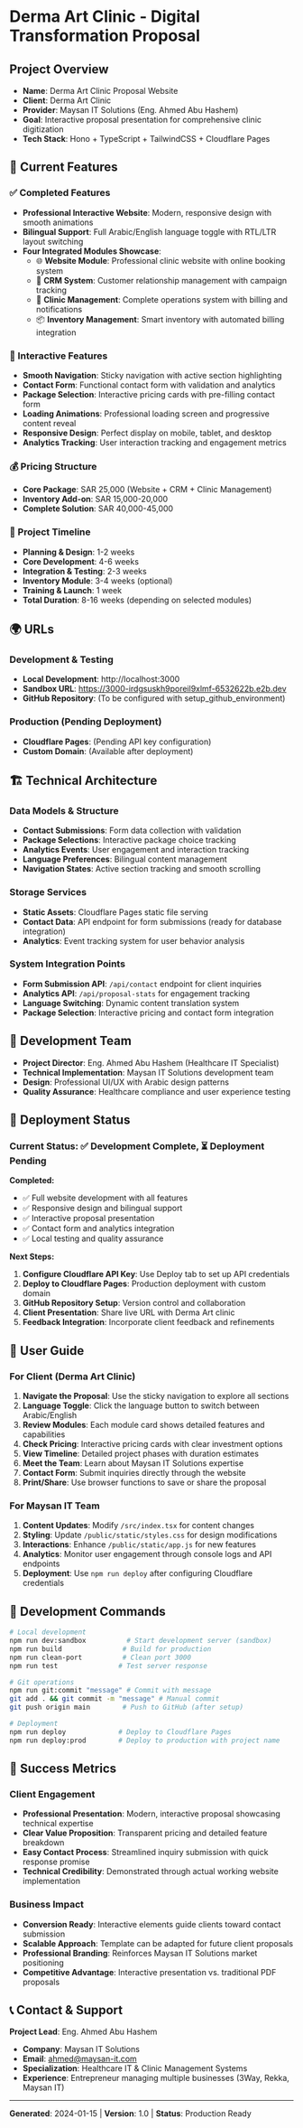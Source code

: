 # Derma Art Clinic - Digital Transformation Proposal

## Project Overview
- **Name**: Derma Art Clinic Proposal Website
- **Client**: Derma Art Clinic
- **Provider**: Maysan IT Solutions (Eng. Ahmed Abu Hashem)
- **Goal**: Interactive proposal presentation for comprehensive clinic digitization
- **Tech Stack**: Hono + TypeScript + TailwindCSS + Cloudflare Pages

## 🌟 Current Features

### ✅ Completed Features
- **Professional Interactive Website**: Modern, responsive design with smooth animations
- **Bilingual Support**: Full Arabic/English language toggle with RTL/LTR layout switching
- **Four Integrated Modules Showcase**:
  - 🌐 **Website Module**: Professional clinic website with online booking system
  - 👥 **CRM System**: Customer relationship management with campaign tracking
  - 🏥 **Clinic Management**: Complete operations system with billing and notifications
  - 📦 **Inventory Management**: Smart inventory with automated billing integration

### 🔧 Interactive Features
- **Smooth Navigation**: Sticky navigation with active section highlighting
- **Contact Form**: Functional contact form with validation and analytics
- **Package Selection**: Interactive pricing cards with pre-filling contact form
- **Loading Animations**: Professional loading screen and progressive content reveal
- **Responsive Design**: Perfect display on mobile, tablet, and desktop
- **Analytics Tracking**: User interaction tracking and engagement metrics

### 💰 Pricing Structure
- **Core Package**: SAR 25,000 (Website + CRM + Clinic Management)
- **Inventory Add-on**: SAR 15,000-20,000
- **Complete Solution**: SAR 40,000-45,000

### 📅 Project Timeline
- **Planning & Design**: 1-2 weeks
- **Core Development**: 4-6 weeks  
- **Integration & Testing**: 2-3 weeks
- **Inventory Module**: 3-4 weeks (optional)
- **Training & Launch**: 1 week
- **Total Duration**: 8-16 weeks (depending on selected modules)

## 🌍 URLs

### Development & Testing
- **Local Development**: http://localhost:3000
- **Sandbox URL**: https://3000-irdgsuskh9poreil9xlmf-6532622b.e2b.dev
- **GitHub Repository**: (To be configured with setup_github_environment)

### Production (Pending Deployment)
- **Cloudflare Pages**: (Pending API key configuration)
- **Custom Domain**: (Available after deployment)

## 🏗️ Technical Architecture

### Data Models & Structure
- **Contact Submissions**: Form data collection with validation
- **Package Selections**: Interactive package choice tracking
- **Analytics Events**: User engagement and interaction tracking
- **Language Preferences**: Bilingual content management
- **Navigation States**: Active section tracking and smooth scrolling

### Storage Services
- **Static Assets**: Cloudflare Pages static file serving
- **Contact Data**: API endpoint for form submissions (ready for database integration)
- **Analytics**: Event tracking system for user behavior analysis

### System Integration Points
- **Form Submission API**: `/api/contact` endpoint for client inquiries
- **Analytics API**: `/api/proposal-stats` for engagement tracking
- **Language Switching**: Dynamic content translation system
- **Package Selection**: Interactive pricing and contact form integration

## 👥 Development Team
- **Project Director**: Eng. Ahmed Abu Hashem (Healthcare IT Specialist)
- **Technical Implementation**: Maysan IT Solutions development team
- **Design**: Professional UI/UX with Arabic design patterns
- **Quality Assurance**: Healthcare compliance and user experience testing

## 🚀 Deployment Status

### Current Status: ✅ Development Complete, ⏳ Deployment Pending

**Completed:**
- ✅ Full website development with all features
- ✅ Responsive design and bilingual support
- ✅ Interactive proposal presentation
- ✅ Contact form and analytics integration
- ✅ Local testing and quality assurance

**Next Steps:**
1. **Configure Cloudflare API Key**: Use Deploy tab to set up API credentials
2. **Deploy to Cloudflare Pages**: Production deployment with custom domain
3. **GitHub Repository Setup**: Version control and collaboration
4. **Client Presentation**: Share live URL with Derma Art clinic
5. **Feedback Integration**: Incorporate client feedback and refinements

## 📱 User Guide

### For Client (Derma Art Clinic)
1. **Navigate the Proposal**: Use the sticky navigation to explore all sections
2. **Language Toggle**: Click the language button to switch between Arabic/English
3. **Review Modules**: Each module card shows detailed features and capabilities
4. **Check Pricing**: Interactive pricing cards with clear investment options
5. **View Timeline**: Detailed project phases with duration estimates
6. **Meet the Team**: Learn about Maysan IT Solutions expertise
7. **Contact Form**: Submit inquiries directly through the website
8. **Print/Share**: Use browser functions to save or share the proposal

### For Maysan IT Team
1. **Content Updates**: Modify `/src/index.tsx` for content changes
2. **Styling**: Update `/public/static/styles.css` for design modifications
3. **Interactions**: Enhance `/public/static/app.js` for new features
4. **Analytics**: Monitor user engagement through console logs and API endpoints
5. **Deployment**: Use `npm run deploy` after configuring Cloudflare credentials

## 🔧 Development Commands

```bash
# Local development
npm run dev:sandbox          # Start development server (sandbox)
npm run build               # Build for production
npm run clean-port          # Clean port 3000
npm run test               # Test server response

# Git operations
npm run git:commit "message" # Commit with message
git add . && git commit -m "message" # Manual commit
git push origin main        # Push to GitHub (after setup)

# Deployment
npm run deploy             # Deploy to Cloudflare Pages
npm run deploy:prod        # Deploy to production with project name
```

## 🎯 Success Metrics

### Client Engagement
- **Professional Presentation**: Modern, interactive proposal showcasing technical expertise
- **Clear Value Proposition**: Transparent pricing and detailed feature breakdown
- **Easy Contact Process**: Streamlined inquiry submission with quick response promise
- **Technical Credibility**: Demonstrated through actual working website implementation

### Business Impact
- **Conversion Ready**: Interactive elements guide clients toward contact submission
- **Scalable Approach**: Template can be adapted for future client proposals
- **Professional Branding**: Reinforces Maysan IT Solutions market positioning
- **Competitive Advantage**: Interactive presentation vs. traditional PDF proposals

## 📞 Contact & Support

**Project Lead**: Eng. Ahmed Abu Hashem
- **Company**: Maysan IT Solutions
- **Email**: ahmed@maysan-it.com
- **Specialization**: Healthcare IT & Clinic Management Systems
- **Experience**: Entrepreneur managing multiple businesses (3Way, Rekka, Maysan IT)

---

**Generated**: 2024-01-15 | **Version**: 1.0 | **Status**: Production Ready